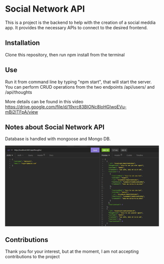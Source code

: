 # Social Network API

This is a project is the backend  to help with the creation of a social meddia app. It provides the necessary APIs to connect to the desired frontend.

## Installation

Clone this repository, then run npm install from the terminal

## Use

Run it from command line by typing "npm start", that will start the server. You can perform CRUD operations from the two endpoints /api/users/ and /api/thoughts

More details can be found in this video
https://drive.google.com/file/d/19xrc83BIONc8loHGlwoEVu-mBj2ITFpA/view


## Notes about Social Network API

Database is handled with mongoose and Mongo DB.

![socialnetworkapi](https://github.com/esgarsad/social-network-api/blob/main/utils/images/socialnetworkapi.jpg)

## Contributions

Thank you for your interest, but at the moment, I am not accepting contributions to the project